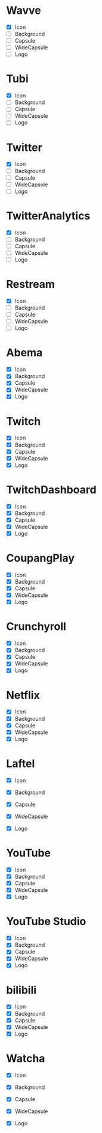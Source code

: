 # Wavve
- [x] Icon
- [ ] Background
- [ ] Capsule
- [ ] WideCapsule
- [ ] Logo

# Tubi
- [x] Icon
- [ ] Background
- [ ] Capsule
- [ ] WideCapsule
- [ ] Logo

# Twitter
- [x] Icon
- [ ] Background
- [ ] Capsule
- [ ] WideCapsule
- [ ] Logo

# TwitterAnalytics
- [x] Icon
- [ ] Background
- [ ] Capsule
- [ ] WideCapsule
- [ ] Logo

# Restream
- [x] Icon
- [ ] Background
- [ ] Capsule
- [ ] WideCapsule
- [ ] Logo

<!-- DONE -->

# Abema
- [x] Icon
- [x] Background
- [x] Capsule
- [x] WideCapsule
- [x] Logo

# Twitch 
- [x] Icon
- [x] Background
- [x] Capsule
- [x] WideCapsule
- [x] Logo

# TwitchDashboard
- [x] Icon
- [x] Background
- [x] Capsule
- [x] WideCapsule
- [x] Logo

# CoupangPlay
- [x] Icon
- [x] Background
- [x] Capsule
- [x] WideCapsule
- [x] Logo

# Crunchyroll 
- [x] Icon
- [x] Background
- [x] Capsule
- [x] WideCapsule
- [x] Logo

# Netflix 
- [x] Icon
- [x] Background
- [x] Capsule
- [x] WideCapsule
- [x] Logo

# Laftel
- [x] Icon
- [x] Background
- [x] Capsule
- [x] WideCapsule
- [x] Logo


# YouTube
- [x] Icon
- [x] Background
- [x] Capsule
- [x] WideCapsule
- [x] Logo

# YouTube Studio
- [x] Icon
- [x] Background
- [x] Capsule
- [x] WideCapsule
- [x] Logo

# bilibili
- [x] Icon
- [x] Background
- [x] Capsule
- [x] WideCapsule
- [x] Logo

# Watcha
- [x] Icon
- [x] Background
- [x] Capsule
- [x] WideCapsule
- [x] Logo

